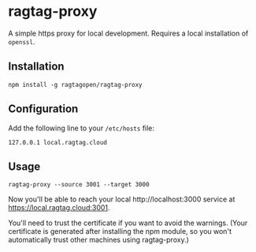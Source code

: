 # ragtag-proxy

A simple https proxy for local development. Requires a local installation of `openssl`.

## Installation

    npm install -g ragtagopen/ragtag-proxy

## Configuration

Add the following line to your `/etc/hosts` file:

    127.0.0.1 local.ragtag.cloud

## Usage

    ragtag-proxy --source 3001 --target 3000

Now you'll be able to reach your local http://localhost:3000 service at https://local.ragtag.cloud:3001.

You'll need to trust the certificate if you want to avoid the warnings. (Your certificate is generated after installing the npm module, so you won't automatically trust other machines using ragtag-proxy.)
